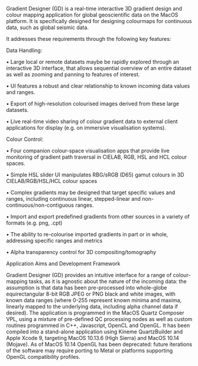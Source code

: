 Gradient Designer (GD) is a real-time interactive 3D gradient design and colour mapping application for global geoscientific data on the MacOS platform. 
It is specifically designed for designing colourmaps for continuous data, such as global seismic data.

It addresses these requirements through the following key features:

Data Handling:

•	Large local or remote datasets maybe be rapidly explored through an interactive 3D interface, that allows sequential overview of an entire dataset as well as zooming and panning to features of interest.

•	UI features a robust and clear relationship to known incoming data values and ranges.

•	Export of high-resolution colourised images derived from these large datasets.

•	Live real-time video sharing of colour gradient data to external client applications for display (e.g. on immersive visualisation systems).



Colour Control:

•	Four companion colour-space visualisation apps that provide live monitoring of gradient path traversal in CIELAB, RGB, HSL and HCL colour spaces.

•	Simple HSL slider UI manipulates RBG/sRGB (D65) gamut colours in 3D CIELAB/RGB/HSL/HCL colour spaces

•	Complex gradients may be designed that target specific values and ranges, including continuous linear, stepped-linear and non-continuous/non-contiguous ranges.

•	Import and export predefined gradients from other sources in a variety of formats (e.g. png, .cpt)

•	The ability to re-colourise imported gradients in part or in whole, addressing specific ranges and metrics

•	Alpha transparency control for 3D compositing/tomography

Application Aims and Development Framework

Gradient Designer (GD) provides an intuitive interface for a range of colour-mapping tasks, as it is agnostic about the nature of the incoming data: the assumption is that data has been pre-processed into whole-globe equirectangular 8-bit RGB JPEG or PNG black and white images, with known data ranges (where 0-255 represent known minima and maxima, linearly mapped to the underlying data, including alpha channel data if desired). The application is programmed in the MacOS Quartz Composer VPL, using a mixture of pre-defined QC processing nodes as well as custom routines programmed in C++, Javascript, OpenCL and OpenGL. It has been compiled into a stand-alone application using Kineme QuartzBuilder and Apple Xcode 9, targeting MacOS 10.13.6 (High Sierra) and MacOS 10.14 (Mojave). As of MacOS 10.14 OpenGL has been deprecated: future iterations of the software may require porting to Metal or platforms supporting OpenGL compatibility profiles.
